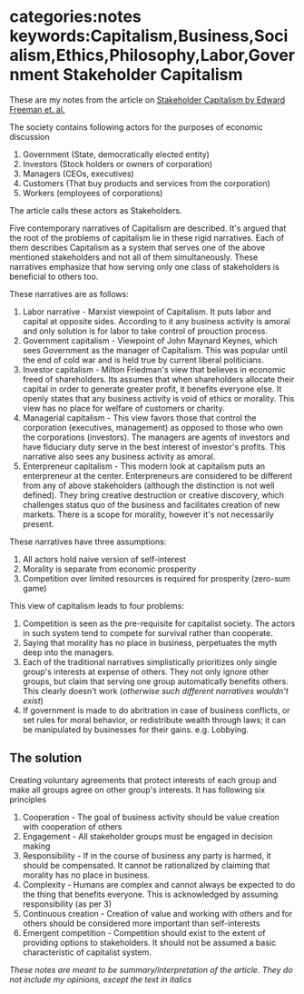 categories:notes
keywords:Capitalism,Business,Socialism,Ethics,Philosophy,Labor,Government
Stakeholder Capitalism
===

These are my notes from the article on [Stakeholder Capitalism by Edward Freeman et. al.](https://papers.ssrn.com/sol3/papers.cfm?abstract_id=1410852)

The society contains following actors for the purposes of economic discussion
1. Government (State, democratically elected entity)
2. Investors (Stock holders or owners of corporation)
3. Managers (CEOs, executives)
4. Customers (That buy products and services from the corporation)
5. Workers (employees of corporations)

The article calls these actors as Stakeholders.

Five contemporary narratives of Capitalism are described. It's argued that the root of the problems of capitalism lie in these rigid narratives. Each of them describes Capitalism as a system that serves one of the above mentioned stakeholders and not all of them simultaneously. These narratives emphasize that how serving only one class of stakeholders is beneficial to others too.

These narratives are as follows:
1. Labor narrative - Marxist viewpoint of Capitalism. It puts labor and capital at opposite sides. According to it any business activity is amoral and only solution is for labor to take control of prouction process.
2. Government capitalism - Viewpoint of John Maynard Keynes, which sees Government as the manager of Capitalism. This was popular until the end of cold war and is held true by current liberal politicians.
3. Investor capitalism - Milton Friedman's view that believes in economic freed of shareholders. Its assumes that when shareholders allocate their capital in order to generate greater profit, it benefits everyone else. It openly states that any business activity is void of ethics or morality. This view has no place for welfare of customers or charity.
4. Managerial capitalism - This view favors those that control the corporation (executives, management) as opposed to those who own the corporations (investors). The managers are agents of investors and have fiduciary duty serve in the best interest of investor's profits. This narrative also sees any business activity as amoral.
5. Enterpreneur capitalism - This modern look at capitalism puts an enterpreneur at the center. Enterpreneurs are considered to be different from any of above stakeholders (although the distinction is not well defined). They bring creative destruction or creative discovery, which challenges status quo of the business and facilitates creation of new markets. There is a scope for morality, however it's not necessarily present.

These narratives have three assumptions:
1. All actors hold naive version of self-interest
2. Morality is separate from economic prosperity
3. Competition over limited resources is required for prosperity (zero-sum game)

This view of capitalism leads to four problems:
1. Competition is seen as the pre-requisite for capitalist society. The actors in such system tend to compete for survival rather than cooperate.
2. Saying that morality has no place in business, perpetuates the myth deep into the managers.
3. Each of the traditional narratives simplistically prioritizes only single group's interests at expense of others. They not only ignore other groups, but claim that serving one group automatically benefits others. This clearly doesn't work (*otherwise such different narratives wouldn't exist*)
4. If government is made to do abritration in case of business conflicts, or set rules for moral behavior, or redistribute wealth through laws; it can be manipulated by businesses for their gains. e.g. Lobbying.

The solution
---
Creating voluntary agreements that protect interests of each group and make all groups agree on other group's interests. It has following six principles
1. Cooperation - The goal of business activity should be value creation with cooperation of others
2. Engagement - All stakeholder groups must be engaged in decision making
3. Responsibility - If in the course of business any party is harmed, it should be compensated. It cannot be rationalized by claiming that morality has no place in business.
4. Complexity - Humans are complex and cannot always be expected to do the thing that benefits everyone. This is acknowledged by assuming responsibility (as per 3)
5. Continuous creation - Creation of value and working with others and for others should be considered more important than self-interests
6. Emergent competition - Competition should exist to the extent of providing options to stakeholders. It should not be assumed a basic characteristic of capitalist system.

*These notes are meant to be summary/interpretation of the article. They do not include my opinions, except the text in italics*

